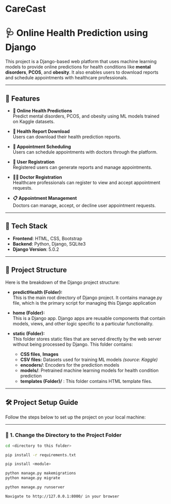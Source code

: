 # CareCast

# 🩺 Online Health Prediction using Django

This project is a Django-based web platform that uses machine learning models to provide online predictions for health conditions like **mental disorders**, **PCOS**, and **obesity**. It also enables users to download reports and schedule appointments with healthcare professionals.

---

## 🚀 Features

- **🧠 Online Health Predictions**  
  Predict mental disorders, PCOS, and obesity using ML models trained on Kaggle datasets.

- **📄 Health Report Download**  
  Users can download their health prediction reports.

- **📅 Appointment Scheduling**  
  Users can schedule appointments with doctors through the platform.

- **👤 User Registration**  
  Registered users can generate reports and manage appointments.

- **👨‍⚕️ Doctor Registration**  
  Healthcare professionals can register to view and accept appointment requests.

- **📋 Appointment Management**  
  Doctors can manage, accept, or decline user appointment requests.

---

## 🧠 Tech Stack

- **Frontend**: HTML, CSS, Bootstrap  
- **Backend**: Python, Django, SQLite3  
- **Django Version**: 5.0.2  

---

## 📁 Project Structure

Here is the breakdown of the Django project structure:

- **predictHealth (Folder):**  
  This is the main root directory of Django project. It contains manage.py file, which is the primary script for managing this Django application

- **home (Folder):**  
  This is a Django app. Django apps are reusable components that contain models, views, and other logic specific to a particular functionality.

- **static (Folder):**  
  This folder stores static files that are served directly by the web server without being processed by Django. This folder contains:
  - **CSS files**, **Images**
  - **CSV files:** Datasets used for training ML models *(source: Kaggle)*
  - **encoders/**: Encoders for the prediction models
  - **models/**: Pretrained machine learning models for health condition prediction
  - **templates (Folder)/** : This folder contains HTML template files.



---
## 🛠️ Project Setup Guide

Follow the steps below to set up the project on your local machine:

---

### 📁 1. Change the Directory to the Project Folder

```bash
cd <directory to this folder>

pip install -r requirements.txt

pip install <module>

python manage.py makemigrations
python manage.py migrate

python manage.py runserver

Navigate to http://127.0.0.1:8000/ in your browser





